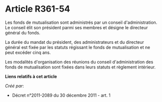 # Article R361-54

Les fonds de mutualisation sont administrés par un conseil d'administration. Le conseil élit son président parmi ses membres
et désigne le directeur général du fonds. 

La durée du mandat du président, des administrateurs et du directeur général est fixée par les statuts régissant le fonds de
mutualisation et ne peut excéder cinq ans. 

Les modalités d'organisation des réunions du conseil d'administration des fonds de mutualisation sont fixées dans leurs
statuts et règlement intérieur.

**Liens relatifs à cet article**

_Créé par_:

  - Décret n°2011-2089 du 30 décembre 2011 - art. 1

